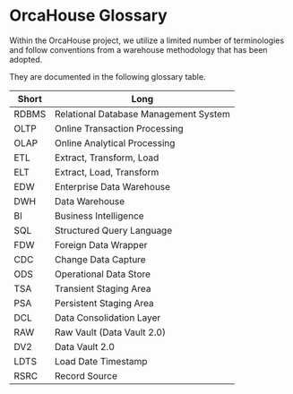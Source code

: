 # OrcaHouse Glossary

Within the OrcaHouse project, we utilize a limited number of terminologies and follow conventions from a warehouse methodology that has been adopted.

They are documented in the following glossary table.

| Short | Long                                  |
|-------|---------------------------------------|
| RDBMS | Relational Database Management System | 
| OLTP  | Online Transaction Processing         | 
| OLAP  | Online Analytical Processing          |
| ETL   | Extract, Transform, Load              | 
| ELT   | Extract, Load, Transform              | 
| EDW   | Enterprise Data Warehouse             | 
| DWH   | Data Warehouse                        | 
| BI    | Business Intelligence                 | 
| SQL   | Structured Query Language             | 
| FDW   | Foreign Data Wrapper                  | 
| CDC   | Change Data Capture                   | 
| ODS   | Operational Data Store                | 
| TSA   | Transient Staging Area                |
| PSA   | Persistent Staging Area               |
| DCL   | Data Consolidation Layer              |
| RAW   | Raw Vault  (Data Vault 2.0)           |
| DV2   | Data Vault 2.0                        |
| LDTS  | Load Date Timestamp                   |
| RSRC  | Record Source                         |
